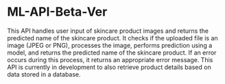 # ML-API-Beta-Ver

This API handles user input of skincare product images and returns the predicted name of the skincare product. It checks if the uploaded file is an image (JPEG or PNG), processes the image, performs prediction using a model, and returns the predicted name of the skincare product. If an error occurs during this process, it returns an appropriate error message. This API is currently in development to also retrieve product details based on data stored in a database.
